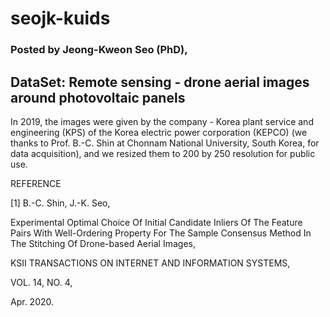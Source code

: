 # seojk-kuids

### Posted by Jeong-Kweon Seo (PhD),

## DataSet: Remote sensing - drone aerial images around photovoltaic panels

In 2019, the images were given by the company - Korea plant service and engineering (KPS) of the Korea electric power corporation (KEPCO) (we thanks to Prof. B.-C. Shin at Chonnam National University, South Korea, for data acquisition), and we resized them to 200 by 250 resolution for public use.

REFERENCE

[1] B.-C. Shin, J.-K. Seo,

Experimental Optimal Choice Of Initial Candidate Inliers Of The Feature Pairs With Well-Ordering Property For The Sample Consensus Method In The Stitching Of Drone-based Aerial Images, 

KSII TRANSACTIONS ON INTERNET AND INFORMATION SYSTEMS, 

VOL. 14, NO. 4,

Apr. 2020.

